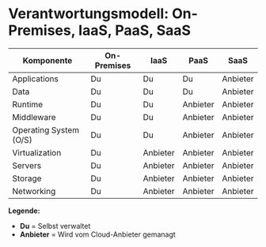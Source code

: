 # Verantwortungsmodell: On-Premises, IaaS, PaaS, SaaS

| Komponente               | On-Premises | IaaS        | PaaS        | SaaS        |
|--------------------------|-------------|-------------|-------------|-------------|
| Applications             | Du          | Du          | Du          | Anbieter    |
| Data                     | Du          | Du          | Du          | Anbieter    |
| Runtime                  | Du          | Du          | Anbieter    | Anbieter    |
| Middleware               | Du          | Du          | Anbieter    | Anbieter    |
| Operating System (O/S)   | Du          | Du          | Anbieter    | Anbieter    |
| Virtualization           | Du          | Anbieter    | Anbieter    | Anbieter    |
| Servers                  | Du          | Anbieter    | Anbieter    | Anbieter    |
| Storage                  | Du          | Anbieter    | Anbieter    | Anbieter    |
| Networking               | Du          | Anbieter    | Anbieter    | Anbieter    |

**Legende:**
- **Du** = Selbst verwaltet
- **Anbieter** = Wird vom Cloud-Anbieter gemanagt
